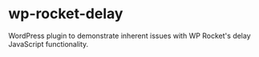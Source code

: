 # wp-rocket-delay
WordPress plugin to demonstrate inherent issues with WP Rocket's delay JavaScript functionality.
